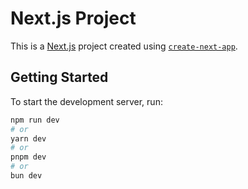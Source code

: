 # Next.js Project

This is a [Next.js](https://nextjs.org) project created using [`create-next-app`](https://github.com/vercel/next.js/tree/canary/packages/create-next-app).

## Getting Started

To start the development server, run:

```bash
npm run dev
# or
yarn dev
# or
pnpm dev
# or
bun dev
